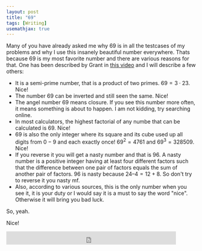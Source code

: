```yaml
---
layout: post
title: "69"
tags: [Writing]
usemathjax: true
---
```


Many of you have already asked me why $69$ is in all the testcases of my problems and why I use this insanely beautiful number everywhere. Thats because $69$ is my most favorite number and there are various reasons for that. One has been described by Grant in [this video](https://www.facebook.com/100006261030525/videos/735701590723437/) and I will describe a few others:
- It is a semi-prime number, that is a product of two primes. $69 = 3 \cdot 23$. Nice!
- The number $69$ can be inverted and still seen the same. Nice!
- The angel number $69$ means closure. If you see this number more often, it means something is about to happen. I am not kidding, try searching online.
- In most calculators, the highest factorial of any numbe that can be calculated is $69$. Nice!
- $69$ is also the only integer where its square and its cube used up all digits from $0-9$ and each exactly once! 
$69^2 = 4761$ and 
$69^3 = 328509$. Nice!
- If you reverse it you will get a nasty number and that is 96. A nasty number is a positive integer having at least four different factors such that the difference between one pair of factors equals the sum of another pair of factors. 96 is nasty because $24 – 4 = 12 + 8$. So don't try to reverse it you nasty mf.
- Also, according to various sources, this is the only number when you see it, it is your duty or I would say it is a must to say the word "nice". Otherwise it will bring you bad luck.

So, yeah.

Nice!

<iframe src="https://www.facebook.com/plugins/like.php?href=https%3A%2F%2Fshahjalalshohag.github.io%2Fnirvana%2F&width=450&layout=standard&action=like&size=small&share=true&height=35&appId" width="450" height="35" style="border:none;overflow:hidden" scrolling="no" frameborder="0" allowfullscreen="true" allow="autoplay; clipboard-write; encrypted-media; picture-in-picture; web-share"></iframe>

<div id="fb-root"></div>
<script async defer crossorigin="anonymous" src="https://connect.facebook.net/en_US/sdk.js#xfbml=1&version=v12.0" nonce="my6ulbt3"></script>

<div class="fb-comments" data-href="https://shahjalalshohag.github.io/nirvana/" data-width="" data-numposts="5"></div>